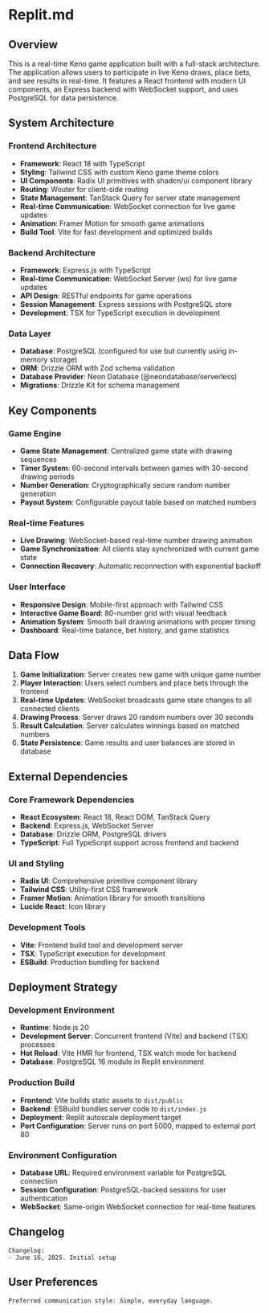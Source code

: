 # Replit.md

## Overview

This is a real-time Keno game application built with a full-stack architecture. The application allows users to participate in live Keno draws, place bets, and see results in real-time. It features a React frontend with modern UI components, an Express backend with WebSocket support, and uses PostgreSQL for data persistence.

## System Architecture

### Frontend Architecture
- **Framework**: React 18 with TypeScript
- **Styling**: Tailwind CSS with custom Keno game theme colors
- **UI Components**: Radix UI primitives with shadcn/ui component library
- **Routing**: Wouter for client-side routing
- **State Management**: TanStack Query for server state management
- **Real-time Communication**: WebSocket connection for live game updates
- **Animation**: Framer Motion for smooth game animations
- **Build Tool**: Vite for fast development and optimized builds

### Backend Architecture
- **Framework**: Express.js with TypeScript
- **Real-time Communication**: WebSocket Server (ws) for live game updates
- **API Design**: RESTful endpoints for game operations
- **Session Management**: Express sessions with PostgreSQL store
- **Development**: TSX for TypeScript execution in development

### Data Layer
- **Database**: PostgreSQL (configured for use but currently using in-memory storage)
- **ORM**: Drizzle ORM with Zod schema validation
- **Database Provider**: Neon Database (@neondatabase/serverless)
- **Migrations**: Drizzle Kit for schema management

## Key Components

### Game Engine
- **Game State Management**: Centralized game state with drawing sequences
- **Timer System**: 60-second intervals between games with 30-second drawing periods
- **Number Generation**: Cryptographically secure random number generation
- **Payout System**: Configurable payout table based on matched numbers

### Real-time Features
- **Live Drawing**: WebSocket-based real-time number drawing animation
- **Game Synchronization**: All clients stay synchronized with current game state
- **Connection Recovery**: Automatic reconnection with exponential backoff

### User Interface
- **Responsive Design**: Mobile-first approach with Tailwind CSS
- **Interactive Game Board**: 80-number grid with visual feedback
- **Animation System**: Smooth ball drawing animations with proper timing
- **Dashboard**: Real-time balance, bet history, and game statistics

## Data Flow

1. **Game Initialization**: Server creates new game with unique game number
2. **Player Interaction**: Users select numbers and place bets through the frontend
3. **Real-time Updates**: WebSocket broadcasts game state changes to all connected clients
4. **Drawing Process**: Server draws 20 random numbers over 30 seconds
5. **Result Calculation**: Server calculates winnings based on matched numbers
6. **State Persistence**: Game results and user balances are stored in database

## External Dependencies

### Core Framework Dependencies
- **React Ecosystem**: React 18, React DOM, TanStack Query
- **Backend**: Express.js, WebSocket Server
- **Database**: Drizzle ORM, PostgreSQL drivers
- **TypeScript**: Full TypeScript support across frontend and backend

### UI and Styling
- **Radix UI**: Comprehensive primitive component library
- **Tailwind CSS**: Utility-first CSS framework
- **Framer Motion**: Animation library for smooth transitions
- **Lucide React**: Icon library

### Development Tools
- **Vite**: Frontend build tool and development server
- **TSX**: TypeScript execution for development
- **ESBuild**: Production bundling for backend

## Deployment Strategy

### Development Environment
- **Runtime**: Node.js 20
- **Development Server**: Concurrent frontend (Vite) and backend (TSX) processes
- **Hot Reload**: Vite HMR for frontend, TSX watch mode for backend
- **Database**: PostgreSQL 16 module in Replit environment

### Production Build
- **Frontend**: Vite builds static assets to `dist/public`
- **Backend**: ESBuild bundles server code to `dist/index.js`
- **Deployment**: Replit autoscale deployment target
- **Port Configuration**: Server runs on port 5000, mapped to external port 80

### Environment Configuration
- **Database URL**: Required environment variable for PostgreSQL connection
- **Session Configuration**: PostgreSQL-backed sessions for user authentication
- **WebSocket**: Same-origin WebSocket connection for real-time features

## Changelog
```
Changelog:
- June 16, 2025. Initial setup
```

## User Preferences
```
Preferred communication style: Simple, everyday language.
```